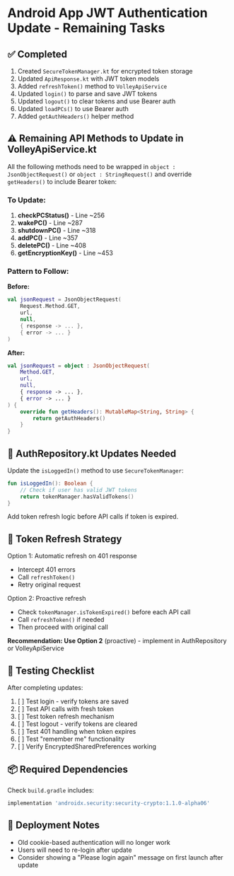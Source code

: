# Android App JWT Authentication Update - Remaining Tasks

## ✅ Completed
1. Created `SecureTokenManager.kt` for encrypted token storage
2. Updated `ApiResponse.kt` with JWT token models
3. Added `refreshToken()` method to `VolleyApiService`
4. Updated `login()` to parse and save JWT tokens
5. Updated `logout()` to clear tokens and use Bearer auth
6. Updated `loadPCs()` to use Bearer auth
7. Added `getAuthHeaders()` helper method

## ⚠️ Remaining API Methods to Update in VolleyApiService.kt

All the following methods need to be wrapped in `object : JsonObjectRequest()` or `object : StringRequest()` and override `getHeaders()` to include Bearer token:

### To Update:
1. **checkPCStatus()** - Line ~256
2. **wakePC()** - Line ~287
3. **shutdownPC()** - Line ~318
4. **addPC()** - Line ~357
5. **deletePC()** - Line ~408
6. **getEncryptionKey()** - Line ~453

### Pattern to Follow:

**Before:**
```kotlin
val jsonRequest = JsonObjectRequest(
    Request.Method.GET,
    url,
    null,
    { response -> ... },
    { error -> ... }
)
```

**After:**
```kotlin
val jsonRequest = object : JsonObjectRequest(
    Method.GET,
    url,
    null,
    { response -> ... },
    { error -> ... }
) {
    override fun getHeaders(): MutableMap<String, String> {
        return getAuthHeaders()
    }
}
```

## 📝 AuthRepository.kt Updates Needed

Update the `isLoggedIn()` method to use `SecureTokenManager`:

```kotlin
fun isLoggedIn(): Boolean {
    // Check if user has valid JWT tokens
    return tokenManager.hasValidTokens()
}
```

Add token refresh logic before API calls if token is expired.

## 🔄 Token Refresh Strategy

Option 1: Automatic refresh on 401 response
- Intercept 401 errors
- Call `refreshToken()`
- Retry original request

Option 2: Proactive refresh
- Check `tokenManager.isTokenExpired()` before each API call
- Call `refreshToken()` if needed
- Then proceed with original call

**Recommendation: Use Option 2** (proactive) - implement in AuthRepository or VolleyApiService

## 🧪 Testing Checklist

After completing updates:
1. [ ] Test login - verify tokens are saved
2. [ ] Test API calls with fresh token
3. [ ] Test token refresh mechanism
4. [ ] Test logout - verify tokens are cleared
5. [ ] Test 401 handling when token expires
6. [ ] Test "remember me" functionality
7. [ ] Verify EncryptedSharedPreferences working

## 📦 Required Dependencies

Check `build.gradle` includes:
```gradle
implementation 'androidx.security:security-crypto:1.1.0-alpha06'
```

## 🚀 Deployment Notes

- Old cookie-based authentication will no longer work
- Users will need to re-login after update
- Consider showing a "Please login again" message on first launch after update
